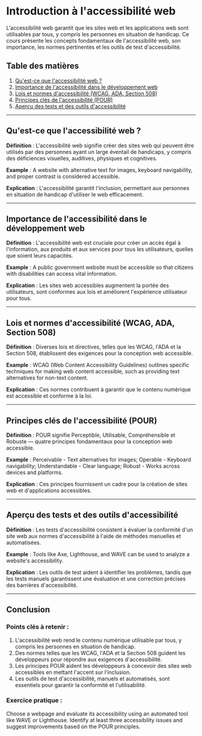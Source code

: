 
# Introduction à l'accessibilité web

L'accessibilité web garantit que les sites web et les applications web sont utilisables par tous, y compris les personnes en situation de handicap. Ce cours présente les concepts fondamentaux de l'accessibilité web, son importance, les normes pertinentes et les outils de test d'accessibilité.

## Table des matières
1. [Qu'est-ce que l'accessibilité web ?](#what-is-web-accessibility)
2. [Importance de l'accessibilité dans le développement web](#importance-of-accessibility-in-web-development)
3. [Lois et normes d'accessibilité (WCAG, ADA, Section 508)](#accessibility-laws-and-standards-wcag-ada-section-508)
4. [Principes clés de l'accessibilité (POUR)](#key-accessibility-principles-pour)
5. [Aperçu des tests et des outils d'accessibilité](#accessibility-testing-and-tools-overview)

---

## Qu'est-ce que l'accessibilité web ?

**Définition** : L'accessibilité web signifie créer des sites web qui peuvent être utilisés par des personnes ayant un large éventail de handicaps, y compris des déficiences visuelles, auditives, physiques et cognitives.

**Example** : A website with alternative text for images, keyboard navigability, and proper contrast is considered accessible.

**Explication** : L'accessibilité garantit l'inclusion, permettant aux personnes en situation de handicap d'utiliser le web efficacement.

---

## Importance de l'accessibilité dans le développement web

**Définition** : L'accessibilité web est cruciale pour créer un accès égal à l'information, aux produits et aux services pour tous les utilisateurs, quelles que soient leurs capacités.

**Example** : A public government website must be accessible so that citizens with disabilities can access vital information.

**Explication** : Les sites web accessibles augmentent la portée des utilisateurs, sont conformes aux lois et améliorent l'expérience utilisateur pour tous.

---

## Lois et normes d'accessibilité (WCAG, ADA, Section 508)

**Définition** : Diverses lois et directives, telles que les WCAG, l'ADA et la Section 508, établissent des exigences pour la conception web accessible.

**Example** : WCAG (Web Content Accessibility Guidelines) outlines specific techniques for making web content accessible, such as providing text alternatives for non-text content.

**Explication** : Ces normes contribuent à garantir que le contenu numérique est accessible et conforme à la loi.

---

## Principes clés de l'accessibilité (POUR)

**Définition** : POUR signifie Perceptible, Utilisable, Compréhensible et Robuste — quatre principes fondamentaux pour la conception web accessible.

**Example** : Perceivable - Text alternatives for images; Operable - Keyboard navigability; Understandable - Clear language; Robust - Works across devices and platforms.

**Explication** : Ces principes fournissent un cadre pour la création de sites web et d'applications accessibles.

---

## Aperçu des tests et des outils d'accessibilité

**Définition** : Les tests d'accessibilité consistent à évaluer la conformité d'un site web aux normes d'accessibilité à l'aide de méthodes manuelles et automatisées.

**Example** : Tools like Axe, Lighthouse, and WAVE can be used to analyze a website's accessibility.

**Explication** : Les outils de test aident à identifier les problèmes, tandis que les tests manuels garantissent une évaluation et une correction précises des barrières d'accessibilité.

---

## Conclusion

### Points clés à retenir :
1. L'accessibilité web rend le contenu numérique utilisable par tous, y compris les personnes en situation de handicap.
2. Des normes telles que les WCAG, l'ADA et la Section 508 guident les développeurs pour répondre aux exigences d'accessibilité.
3. Les principes POUR aident les développeurs à concevoir des sites web accessibles en mettant l'accent sur l'inclusion.
4. Les outils de test d'accessibilité, manuels et automatisés, sont essentiels pour garantir la conformité et l'utilisabilité.

### Exercice pratique :
Choose a webpage and evaluate its accessibility using an automated tool like WAVE or Lighthouse. Identify at least three accessibility issues and suggest improvements based on the POUR principles.
